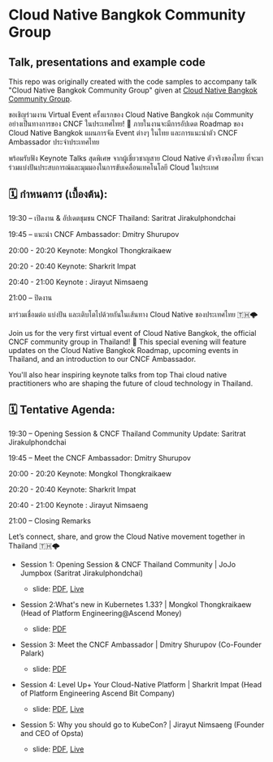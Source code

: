 # Cloud Native Bangkok Community Group

## Talk, presentations and example code
This repo was originally created with the code samples to accompany talk "Cloud Native Bangkok Community Group" given at [Cloud Native Bangkok Community Group](https://community.cncf.io/events/details/cncf-cloud-native-bangkok-presents-welcome-cncf-thailand-community/). 

ขอเชิญร่วมงาน Virtual Event ครั้งแรกของ Cloud Native Bangkok กลุ่ม Community อย่างเป็นทางการของ CNCF ในประเทศไทย! 🚀
ภายในงานจะมีการอัปเดต Roadmap ของ Cloud Native Bangkok แผนการจัด Event ต่างๆ ในไทย และการแนะนำตัว CNCF Ambassador ประจำประเทศไทย

พร้อมรับฟัง Keynote Talks สุดพิเศษ จากผู้เชี่ยวชาญสาย Cloud Native ตัวจริงของไทย ที่จะมาร่วมแบ่งปันประสบการณ์และมุมมองในการขับเคลื่อนเทคโนโลยี Cloud ในประเทศ

## 🗓️ กำหนดการ (เบื้องต้น):

19:30 – เปิดงาน & อัปเดตชุมชน CNCF Thailand: Saritrat Jirakulphondchai

19:45 – แนะนำ CNCF Ambassador: Dmitry Shurupov

20:00 - 20:20 Keynote: Mongkol Thongkraikaew 

20:20 - 20:40 Keynote: Sharkrit Impat 

20:40 - 21:00 Keynote : Jirayut Nimsaeng

21:00 – ปิดงาน

มาร่วมเชื่อมต่อ แบ่งปัน และเติบโตไปด้วยกันในเส้นทาง Cloud Native ของประเทศไทย 🇹🇭🌩️

Join us for the very first virtual event of Cloud Native Bangkok, the official CNCF community group in Thailand! 🚀
This special evening will feature updates on the Cloud Native Bangkok Roadmap, upcoming events in Thailand, and an introduction to our CNCF Ambassador.

You'll also hear inspiring keynote talks from top Thai cloud native practitioners who are shaping the future of cloud technology in Thailand.

## 🗓️ Tentative Agenda:

19:30 – Opening Session & CNCF Thailand Community Update: Saritrat Jirakulphondchai

19:45 – Meet the CNCF Ambassador: Dmitry Shurupov

20:00 - 20:20 Keynote: Mongkol Thongkraikaew 

20:20 - 20:40 Keynote: Sharkrit Impat 

20:40 - 21:00 Keynote : Jirayut Nimsaeng

21:00 – Closing Remarks

Let’s connect, share, and grow the Cloud Native movement together in Thailand 🇹🇭🌩️

- Session 1: Opening Session & CNCF Thailand Community | JoJo Jumpbox (Saritrat Jirakulphondchai)
  - slide: [PDF](./01-saritrat-cncf-cloud-native-bangkok-roadmap-2025.pdf), [Live](https://docs.google.com/presentation/d/e/2PACX-1vRv8-2SeJmgWchOdjBBIBY5z_kD3ba7nwJCKsaMBh2Ewnoq90XGbKSP8T1VTUOIvl-DWwCksZKfk5G7/pub?start=false&loop=false&delayms=3000)

- Session 2:What's new in Kubernetes 1.33? | Mongkol Thongkraikaew (Head of Platform Engineering@Ascend Money)
  - slide: [PDF](./02-mongkol-what-new-in-kubernetes-1-33.pdf) 

- Session 3: Meet the CNCF Ambassador | Dmitry Shurupov (Co-Founder Palark)
  - slide: [PDF](./03-dmitry-shurupov-cncf-ambassador.pdf)

- Session 4: Level Up+ Your Cloud-Native Platform | Sharkrit Impat (Head of Platform Engineering Ascend Bit Company)
  - slide: [PDF](./04-sharkrit-level-up-your-cloud-native-platform.pdf), [Live](https://docs.google.com/presentation/d/e/2PACX-1vTIZgbSlZIYfbPG6LVgtxUS_gQoQ5sv5PD2PpBnp6ZZP1gruULCMPIrXB_0KEPFCa6pj6v_8dBisNvf/pub?start=false&loop=false&delayms=3000)

- Session 5: Why you should go to KubeCon? | Jirayut Nimsaeng (Founder and CEO of Opsta)
  - slide: [PDF](./05-jirayut-why-you-should-go-to-kubecon.pdf), [Live](https://docs.google.com/presentation/d/e/2PACX-1vTIZgbSlZIYfbPG6LVgtxUS_gQoQ5sv5PD2PpBnp6ZZP1gruULCMPIrXB_0KEPFCa6pj6v_8dBisNvf/pub?start=false&loop=false&delayms=3000)